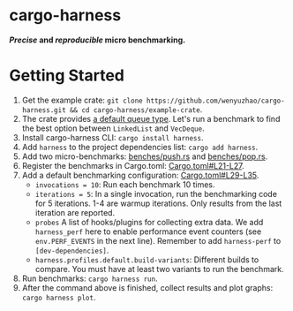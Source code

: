 # cargo-harness

**_Precise_ and _reproducible_ micro benchmarking.**

# Getting Started

1. Get the example crate: `git clone https://github.com/wenyuzhao/cargo-harness.git && cd cargo-harness/example-crate`.
2. The crate provides [a default queue type](example-crate/src/lib.rs#L28-L32). Let's run a benchmark to find the best option between `LinkedList` and `VecDeque`.
3. Install cargo-harness CLI: `cargo install harness`.
4. Add `harness` to the project dependencies list: `cargo add harness`.
5. Add two micro-benchmarks: [benches/push.rs](example-crate/benches/push.rs) and [benches/pop.rs](example-crate/benches/pop.rs).
6. Register the benchmarks in Cargo.toml: [Cargo.toml#L21-L27](example-crate/Cargo.toml#L21-L27).
7. Add a default benchmarking configuration: [Cargo.toml#L29-L35](example-crate/Cargo.toml#L29-L35).
   - `invocations = 10`: Run each benchmark 10 times.
   - `iterations = 5`: In a single invocation, run the benchmarking code for 5 iterations. 1-4 are warmup iterations. Only results from the last iteration are reported.
   - `probes` A list of hooks/plugins for collecting extra data. We add `harness_perf` here to enable performance event counters (see `env.PERF_EVENTS` in the next line). Remember to add `harness-perf` to `[dev-dependencies]`.
   - `harness.profiles.default.build-variants`: Different builds to compare. You must have at least two variants to run the benchmark.
8. Run benchmarks: `cargo harness run`.
9. After the command above is finished, collect results and plot graphs: `cargo harness plot`.